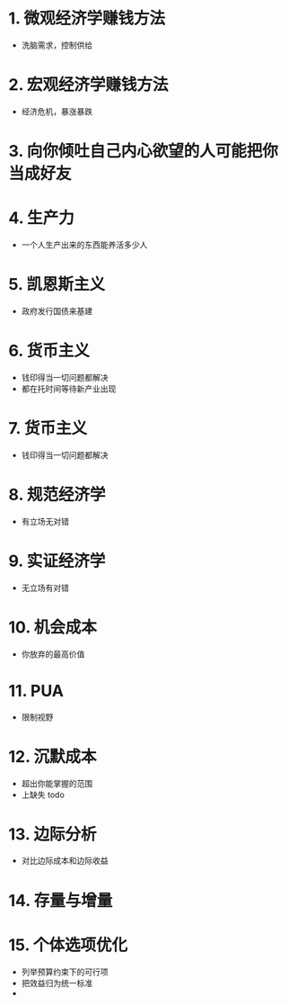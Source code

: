 # 1. 微观经济学赚钱方法
- 洗脑需求，控制供给

# 2. 宏观经济学赚钱方法
- 经济危机，暴涨暴跌

# 3. 向你倾吐自己内心欲望的人可能把你当成好友

# 4. 生产力
- 一个人生产出来的东西能养活多少人

# 5. 凯恩斯主义
- 政府发行国债来基建

# 6. 货币主义
- 钱印得当一切问题都解决
- 都在托时间等待新产业出现

# 7. 货币主义
- 钱印得当一切问题都解决

# 8. 规范经济学
- 有立场无对错

# 9. 实证经济学
- 无立场有对错

# 10. 机会成本
- 你放弃的最高价值

# 11. PUA
- 限制视野

# 12. 沉默成本
- 超出你能掌握的范围
- 上缺失 todo

# 13. 边际分析
- 对比边际成本和边际收益

# 14. 存量与增量

# 15. 个体选项优化
- 列举预算约束下的可行项
- 把效益归为统一标准
- 